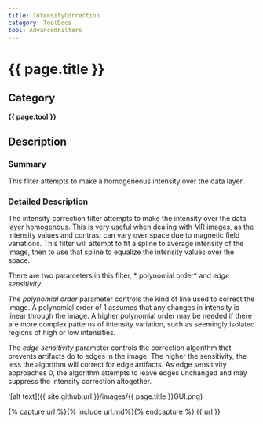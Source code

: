 ```yaml
---
title: IntensityCorrection
category: ToolDocs 
tool: AdvancedFilters
---
```


# {{ page.title }} 

## Category

**{{ page.tool }}**

## Description

### Summary

This filter attempts to make a homogeneous intensity over the data layer.

### Detailed Description

The intensity correction filter attempts to make the intensity over the data layer homogenous. This is very useful when dealing with MR images, as the intensity values and contrast can vary over space due to magnetic field variations. This filter will attempt to fit a spline to average intensity of the image, then to use that spline to equalize the intensity values over the space.

There are two parameters in this filter, * polynomial order* and *edge sensitivity.*

The *polynomial order* parameter controls the kind of line used to correct the image. A polynomial order of 1 assumes that any changes in intensity is linear through the image. A higher polynomial order may be needed if there are more complex patterns of intensity variation, such as seemingly isolated regions of high or low intensities.

The *edge sensitivity* parameter controls the correction algorithm that prevents artifacts do to edges in the image. The higher the sensitivity, the less the algorithm will correct for edge artifacts. As edge sensitivity approaches 0, the algorithm attempts to leave edges unchanged and may suppress the intensity correction altogether.

![alt text]({{ site.github.url }}/images/{{ page.title }}GUI.png)

{% capture url %}{% include url.md%}{% endcapture %}
{{ url }}

